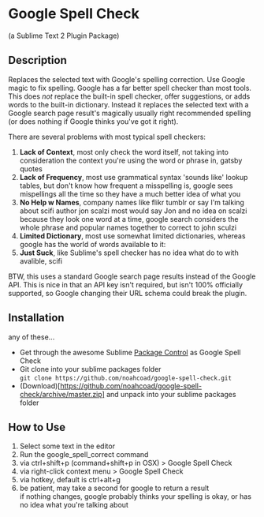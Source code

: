 # Google Spell Check
(a Sublime Text 2 Plugin Package)

## Description
Replaces the selected text with Google's spelling correction.  Use Google magic to fix spelling.  Google has a far better spell checker than most tools.  This does _not_ replace the built-in spell checker, offer suggestions, or adds words to the built-in dictionary.  Instead it replaces the selected text with a Google search page result's magically usually right recommended spelling (or does nothing if Google thinks you've got it right).

There are several problems with most typical spell checkers:

1. **Lack of Context**, most only check the word itself, not taking into consideration the context you're using the word or phrase in, gatsby quotes
1. **Lack of Frequency**, most use grammatical syntax 'sounds like' lookup tables, but don't know how frequent a misspelling is, google sees mispellings all the time so they have a much better idea of what you 
1. **No Help w Names**, company names like flikr tumblr or say I'm talking about scifi author jon scalzi most would say Jon and no idea on scalzi because they look one word at a time, google search considers the whole phrase and popular names together to correct to john sculzi
1. **Limited Dictionary**, most use somewhat limited dictionaries, whereas google has the world of words available to it:  
1. **Just Suck**, like Sublime's spell checker has no idea what do to with avalible, scifi

BTW, this uses a standard Google search page results instead of the Google API.  This is nice in that an API key isn't required, but isn't 100% officially supported, so Google changing their URL schema could break the plugin.

## Installation
any of these...
* Get through the awesome Sublime [Package Control](http://wbond.net/sublime_packages/package_control) as Google Spell Check
* Git clone into your sublime packages folder  
```git clone https://github.com/noahcoad/google-spell-check.git```
* (Download)[https://github.com/noahcoad/google-spell-check/archive/master.zip] and unpack into your sublime packages folder

## How to Use
1. Select some text in the editor
1. Run the google_spell_correct command
  1. via ctrl+shift+p (command+shift+p in OSX) > Google Spell Check
  1. via right-click context menu > Google Spell Check
  1. via hotkey, default is ctrl+alt+g
1. be patient, may take a second for google to return a result  
if nothing changes, google probably thinks your spelling is okay, or has no idea what you're talking about